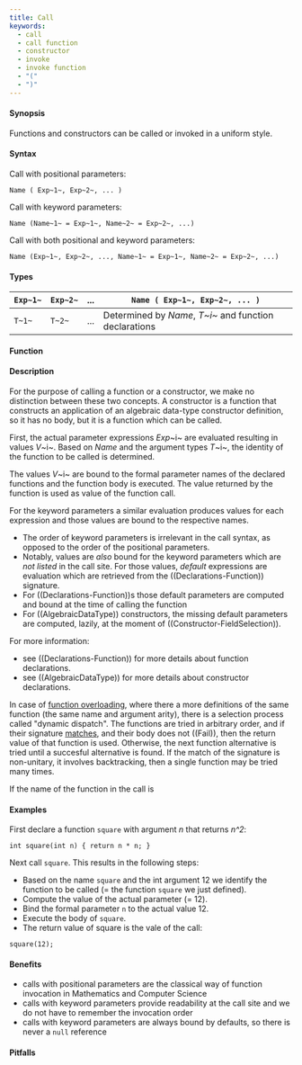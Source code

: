 ```yaml
---
title: Call
keywords:
  - call
  - call function
  - constructor
  - invoke
  - invoke function
  - "("
  - ")"
---
```


#### Synopsis

Functions and constructors can be called or invoked in a uniform style.

#### Syntax

Call with positional parameters:
```rascal
Name ( Exp~1~, Exp~2~, ... )
```

Call with keyword parameters:
```rascal
Name (Name~1~ = Exp~1~, Name~2~ = Exp~2~, ...)
```

Call with both positional and keyword parameters:
```rascal
Name (Exp~1~, Exp~2~, ..., Name~1~ = Exp~1~, Name~2~ = Exp~2~, ...)
```

#### Types


| `Exp~1~`  | `Exp~2~` | ... | `Name ( Exp~1~, Exp~2~, ... )`  |
| --- | --- | --- | --- |
| `T~1~`    | `T~2~`   | ... | Determined by _Name_, _T~i~_ and function declarations  |


#### Function

#### Description

For the purpose of calling a function or a constructor, we make no distinction between these two concepts.
A constructor is a function that constructs an application of an algebraic data-type constructor definition,
so it has no body, but it is a function which can be called.

First, the actual parameter expressions _Exp_~i~ are evaluated resulting in values _V_~i~.
Based on _Name_ and the argument types _T_~i~, the identity of the function to be called is determined.

The values _V_~i~ are bound to the formal parameter names of the 
declared functions and the function body is executed.
The value returned by the function is used as value of the function call.

For the keyword parameters a similar evaluation produces values for each expression and those values
are bound to the respective names. 
* The order of keyword parameters is irrelevant in the call syntax, as opposed to the order of the positional parameters. 
* Notably, values are _also_ bound for the keyword parameters which are _not listed_ in the call site. For those values, _default_ expressions are evaluation which are retrieved from the ((Declarations-Function)) signature. 
* For ((Declarations-Function))s those default parameters are computed and bound at the time of calling the function
* For ((AlgebraicDataType)) constructors, the missing default parameters are computed, lazily, at the moment of ((Constructor-FieldSelection)).

For more information:
* see ((Declarations-Function)) for more details about function declarations.
* see ((AlgebraicDataType)) for more details about constructor declarations.

In case of [function overloading]((Declarations-Function)), where there a more definitions of the same function (the same name and argument arity), there is a selection process called "dynamic dispatch". The functions are tried in arbitrary order,
and if their signature [matches]((PatternMatching)), and their body does not ((Fail)), then the return value of that function is used. Otherwise, the next function alternative is tried until a succesful alternative is found. 
If the match of the signature is non-unitary, it involves backtracking, then a single function
may be tried many times.

If the name of the function in the call is

#### Examples

First declare a function `square` with argument _n_ that returns _n^2_:
```rascal-shell,continue
int square(int n) { return n * n; }
```

Next call `square`. This results in the following steps:

* Based on the name `square` and the int argument 12 we identify the function to be called
  (= the function `square` we just defined).
* Compute the value of the actual parameter (= 12).
* Bind the formal parameter `n` to the actual value 12.
* Execute the body of `square`.
* The return value of square is the vale of the call:

```rascal-shell,continue
square(12);
```

#### Benefits

* calls with positional parameters are the classical way of function invocation in Mathematics and Computer Science
* calls with keyword parameters provide readability at the call site and we do not have to remember the invocation order
* calls with keyword parameters are always bound by defaults, so there is never a `null` reference

#### Pitfalls

